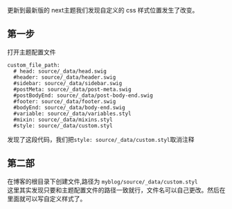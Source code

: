 更新到最新版的 next主题我们发现自定义的 css 样式位置发生了改变。  
## 第一步
打开主题配置文件  
```
custom_file_path:
  # head: source/_data/head.swig
  #header: source/_data/header.swig
  #sidebar: source/_data/sidebar.swig
  #postMeta: source/_data/post-meta.swig
  #postBodyEnd: source/_data/post-body-end.swig
  #footer: source/_data/footer.swig
  #bodyEnd: source/_data/body-end.swig
  #variable: source/_data/variables.styl
  #mixin: source/_data/mixins.styl
  #style: source/_data/custom.styl
```
发现了这段代码，我们把``style: source/_data/custom.styl``取消注释
## 第二部
在博客的根目录下创建文件,路径为
``myblog/source/_data/custom.styl``  
这里其实发现只要和主题配置文件的路径一致就行，文件名可以自己更改。然后在里面就可以写自定义样式了。